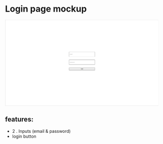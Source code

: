 # Login page mockup
![loginpage](/pics/login.jpg)
## features:
* 2 . Inputs (email & password)
* login button
